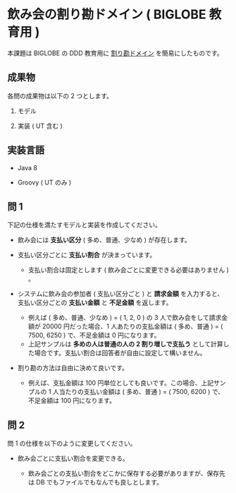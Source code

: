 # 飲み会の割り勘ドメイン ( BIGLOBE 教育用 )

本課題は BIGLOBE の DDD 教育用に [割り勘ドメイン](https://github.com/j5ik2o/warikan-domain-java) を簡易にしたものです。

## 成果物

各問の成果物は以下の 2 つとします。

1. モデル

2. 実装 ( UT 含む )

## 実装言語

- Java 8

- Groovy ( UT のみ )

## 問 1

下記の仕様を満たすモデルと実装を作成してください。

- 飲み会には **支払い区分** ( 多め、普通、少なめ ) が存在します。

- 支払い区分ごとに **支払い割合** が決まっています。

  - 支払い割合は固定とします ( 飲み会ごとに変更できる必要はありません ) 。

- システムに飲み会の参加者 ( 支払い区分ごと ) と **請求金額** を入力すると、支払い区分ごとの **支払い金額** と **不足金額** を返します。

  - 例えば ( 多め、普通、少なめ ) = ( 1, 2, 0 ) の 3 人で飲み会をして請求金額が 20000 円だった場合、1 人あたりの支払金額は ( 多め、普通 ) = ( 7500, 6250 ) で、不足金額は 0 円になります。
  - 上記サンプルは **多めの人は普通の人の 2 割り増しで支払う** として計算した場合です。支払い割合は回答者が自由に設定して構いません。

- 割り勘の方法は自由に決めて良いです。

  - 例えば、支払金額は 100 円単位としても良いです。この場合、上記サンプルの 1 人当たりの支払い金額は ( 多め、普通 ) = ( 7500, 6200 ) で、不足金額は 100 円になります。

## 問 2

問 1 の仕様を以下のように変更してください。

- 飲み会ごとに支払い割合を変更できる。

  - 飲み会ごとの支払い割合をどこかに保存する必要がありますが、保存先は DB でもファイルでもなんでも良しとします。
